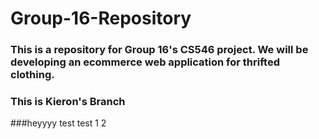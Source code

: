 # Group-16-Repository
### This is a repository for Group 16's CS546 project. We will be developing an ecommerce web application for thrifted clothing.

### This is Kieron's Branch
###heyyyy test test 1 2